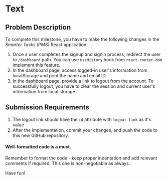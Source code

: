 # Text

## Problem Description
To complete this milestone, you have to make the following changes in the *Smarter Tasks (PMS)* React application:
1. Once a user completes the signup and signin process, redirect the user to `/dashboard` path. You can use `useHistory` hook from `react-router-dom` implement this feature.
2. In the dashboard page, access logged-in user's information from localStorage and print the name and email ID.
3. In the dashboard page, provide a link to logout from the account. To successfully logout, you have to clear the session and current user's information from local storage.

## Submission Requirements
1. The logout link should have the `id` attribute with `logout-link` as it's value
2. After the implementation, commit your changes, and push the code to this new GitHub repository.

#### Well-formatted code is a must.
Remember to format the code - keep proper indentation and add relevant comments if required. This one is non-negotiable as always.

Have fun!